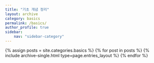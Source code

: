 ```yaml
---
title: "기초 개념 정리"
layout: archive
category: basics
permalink: /basics/
author_profile: true
sidebar:
    nav: "sidebar-category"
---
```


{% assign posts = site.categories.basics %}
{% for post in posts %} {% include archive-single.html type=page.entries_layout %} {% endfor %}

<!-- 공백이 있는 카테고리 같은경우 ['카테고리명']의 형식으로 만들어주기 -->
